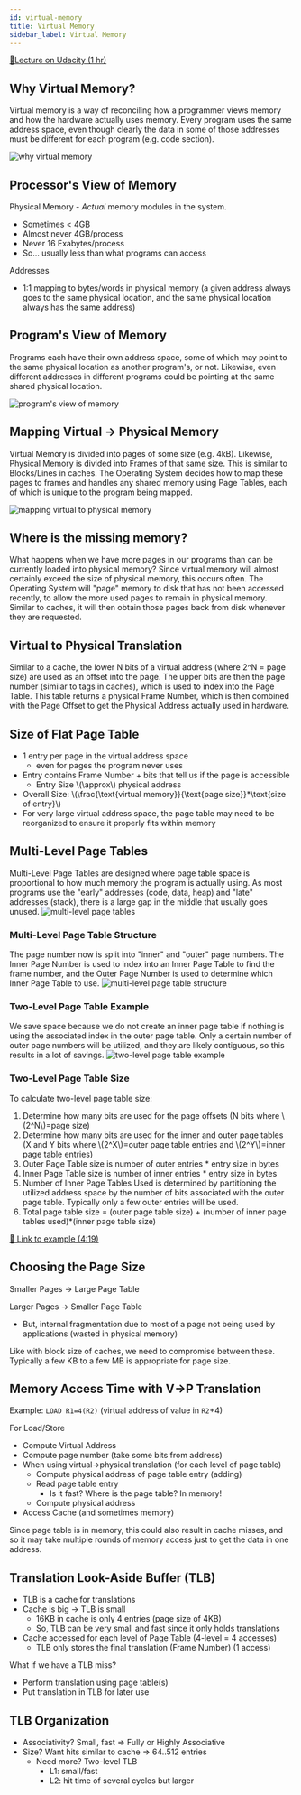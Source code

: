 ```yaml
---
id: virtual-memory
title: Virtual Memory
sidebar_label: Virtual Memory
---
```


[🔗Lecture on Udacity (1 hr)](https://classroom.udacity.com/courses/ud007/lessons/1032798942/concepts/last-viewed)

## Why Virtual Memory?

Virtual memory is a way of reconciling how a programmer views memory and how the hardware actually uses memory. Every program uses the same address space, even though clearly the data in some of those addresses must be different for each program (e.g. code section).

![why virtual memory](https://i.imgur.com/CoxI4GQ.png)

## Processor's View of Memory

Physical Memory - *Actual* memory modules in the system.
- Sometimes < 4GB
- Almost never 4GB/process
- Never 16 Exabytes/process
- So... usually less than what programs can access

Addresses
- 1:1 mapping to bytes/words in physical memory (a given address always goes to the same physical location, and the same physical location always has the same address)

## Program's View of Memory
Programs each have their own address space, some of which may point to the same physical location as another program's, or not. Likewise, even different addresses in different programs could be pointing at the same shared physical location.

![program's view of memory](https://i.imgur.com/GvJRe0z.png)

## Mapping Virtual -> Physical Memory

Virtual Memory is divided into pages of some size (e.g. 4kB). Likewise, Physical Memory is divided into Frames of that same size. This is similar to Blocks/Lines in caches. The Operating System decides how to map these pages to frames and handles any shared memory using Page Tables, each of which is unique to the program being mapped.

![mapping virtual to physical memory](https://i.imgur.com/0yOtU4H.png)

## Where is the missing memory?

What happens when we have more pages in our programs than can be currently loaded into physical memory? Since virtual memory will almost certainly exceed the size of physical memory, this occurs often. The Operating System will "page" memory to disk that has not been accessed recently, to allow the more used pages to remain in physical memory. Similar to caches, it will then obtain those pages back from disk whenever they are requested.

## Virtual to Physical Translation
Similar to a cache, the lower N bits of a virtual address (where 2^N = page size) are used as an offset into the page. The upper bits are then the page number (similar to tags in caches), which is used to index into the Page Table. This table returns a physical Frame Number, which is then combined with the Page Offset to get the Physical Address actually used in hardware.

## Size of Flat Page Table
- 1 entry per page in the virtual address space
  - even for pages the program never uses
- Entry contains Frame Number + bits that tell us if the page is accessible
  - Entry Size \\(\approx\\) physical address
- Overall Size: \\(\frac{\text{virtual memory}}{\text{page size}}*\text{size of entry}\\)
- For very large virtual address space, the page table may need to be reorganized to ensure it properly fits within memory

## Multi-Level Page Tables
Multi-Level Page Tables are designed where page table space is proportional to how much memory the program is actually using. As most programs use the "early" addresses (code, data, heap) and "late" addresses (stack), there is a large gap in the middle that usually goes unused.
![multi-level page tables](https://i.imgur.com/gQSVDjS.png)

### Multi-Level Page Table Structure
The page number now is split into "inner" and "outer" page numbers. The Inner Page Number is used to index into an Inner Page Table to find the frame number, and the Outer Page Number is used to determine which Inner Page Table to use.
![multi-level page table structure](https://i.imgur.com/XJ0lmoO.png)

### Two-Level Page Table Example
We save space because we do not create an inner page table if nothing is using the associated index in the outer page table. Only a certain number of outer page numbers will be utilized, and they are likely contiguous, so this results in a lot of savings.
![two-level page table example](https://i.imgur.com/weeBBdr.png)

### Two-Level Page Table Size
To calculate two-level page table size:
1. Determine how many bits are used for the page offsets (N bits where \\(2^N\\)=page size)
2. Determine how many bits are used for the inner and outer page tables (X and Y bits where \\(2^X\\)=outer page table entries and \\(2^Y\\)=inner page table entries)
3. Outer Page Table size is number of outer entries * entry size in bytes
4. Inner Page Table size is number of inner entries * entry size in bytes
5. Number of Inner Page Tables Used is determined by partitioning the utilized address space by the number of bits associated with the outer page table. Typically only a few outer entries will be used.
6. Total page table size = (outer page table size) + (number of inner page tables used)*(inner page table size)

[🎥 Link to example (4:19)](https://www.youtube.com/watch?v=tP7LYbFrk10)

## Choosing the Page Size

Smaller Pages -> Large Page Table

Larger Pages -> Smaller Page Table
- But, internal fragmentation due to most of a page not being used by applications (wasted in physical memory)

Like with block size of caches, we need to compromise between these. Typically a few KB to a few MB is appropriate for page size.

## Memory Access Time with V->P Translation
Example: `LOAD R1=4(R2)` (virtual address of value in `R2`+4)

For Load/Store
- Compute Virtual Address
- Compute page number (take some bits from address)
- When using virtual->physical translation (for each level of page table)
  - Compute physical address of page table entry (adding)
  - Read page table entry
    - Is it fast? Where is the page table? In memory!
  - Compute physical address
- Access Cache (and sometimes memory)

Since page table is in memory, this could also result in cache misses, and so it may take multiple rounds of memory access just to get the data in one address.

## Translation Look-Aside Buffer (TLB)
- TLB is a cache for translations
- Cache is big -> TLB is small
  - 16KB in cache is only 4 entries (page size of 4KB)
  - So, TLB can be very small and fast since it only holds translations
- Cache accessed for each level of Page Table (4-level = 4 accesses)
  - TLB only stores the final translation (Frame Number) (1 access)

What if we have a TLB miss?
- Perform translation using page table(s)
- Put translation in TLB for later use

## TLB Organization
- Associativity? Small, fast => Fully or Highly Associative
- Size? Want hits similar to cache => 64..512 entries
  - Need more? Two-level TLB
    - L1: small/fast
    - L2: hit time of several cycles but larger

